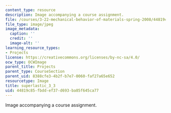 ```yaml
---
content_type: resource
description: Image accompanying a course assignment.
file: /courses/3-22-mechanical-behavior-of-materials-spring-2008/44819c85fbddef37d693ba85f645ca77_superlastic_3_3.jpg
file_type: image/jpeg
image_metadata:
  caption: ''
  credit: ''
  image-alt: ''
learning_resource_types:
- Projects
license: https://creativecommons.org/licenses/by-nc-sa/4.0/
ocw_type: OCWImage
parent_title: Projects
parent_type: CourseSection
parent_uid: 8388cfe3-4b2f-b7e7-0060-faf27a65e652
resourcetype: Image
title: superlastic_3_3
uid: 44819c85-fbdd-ef37-d693-ba85f645ca77
---
```

Image accompanying a course assignment.